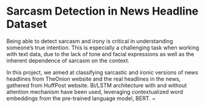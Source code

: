 # Sarcasm Detection in News Headline Dataset
Being able to detect sarcasm and irony is critical in understanding someone’s true
intention. This is especially a challenging task when working with text data, due to the
lack of tone and facial expressions as well as the inherent dependence of sarcasm on
the context.

In this project, we aimed at classifying sarcastic and ironic versions of news headlines from TheOnion website and the real headlines in the news, gathered from HuffPost website.
Bi/LSTM architecture with and without attention mechanism have been used, leveraging contextualized word embeddings from the
pre-trained language model, BERT.
~                                      
